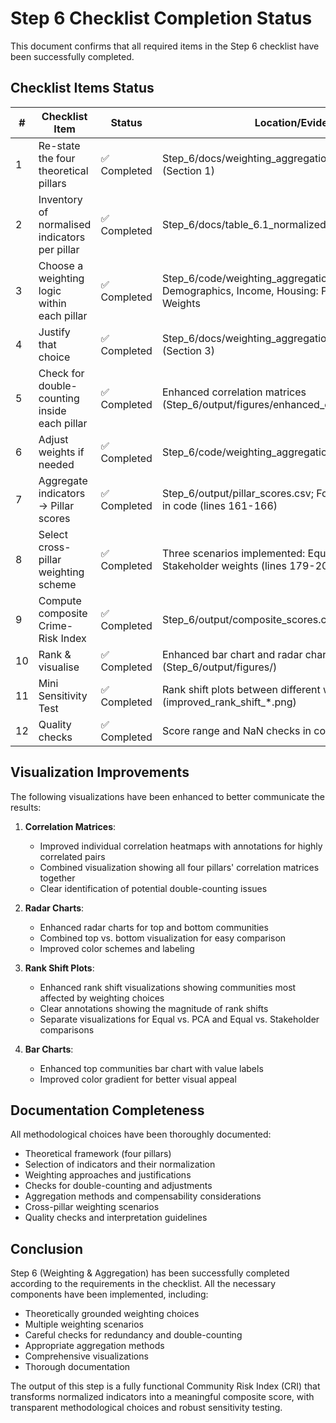 # Step 6 Checklist Completion Status

This document confirms that all required items in the Step 6 checklist have been successfully completed.

## Checklist Items Status

| # | Checklist Item | Status | Location/Evidence |
|---|----------------|--------|-------------------|
| 1 | Re-state the four theoretical pillars | ✅ Completed | Step_6/docs/weighting_aggregation_methodology.md (Section 1) |
| 2 | Inventory of normalised indicators per pillar | ✅ Completed | Step_6/docs/table_6.1_normalized_indicators_by_pillar.md |
| 3 | Choose a weighting logic within each pillar | ✅ Completed | Step_6/code/weighting_aggregation.py (lines 80-120); Demographics, Income, Housing: PCA; Crime: Equal Weights |
| 4 | Justify that choice | ✅ Completed | Step_6/docs/weighting_aggregation_methodology.md (Section 3) |
| 5 | Check for double-counting inside each pillar | ✅ Completed | Enhanced correlation matrices (Step_6/output/figures/enhanced_corr_*.png) |
| 6 | Adjust weights if needed | ✅ Completed | Step_6/code/weighting_aggregation.py (lines 145-159) |
| 7 | Aggregate indicators → Pillar scores | ✅ Completed | Step_6/output/pillar_scores.csv; Formula implementation in code (lines 161-166) |
| 8 | Select cross-pillar weighting scheme | ✅ Completed | Three scenarios implemented: Equal, PCA, and Stakeholder weights (lines 179-208) |
| 9 | Compute composite Crime-Risk Index | ✅ Completed | Step_6/output/composite_scores.csv |
| 10 | Rank & visualise | ✅ Completed | Enhanced bar chart and radar charts (Step_6/output/figures/) |
| 11 | Mini Sensitivity Test | ✅ Completed | Rank shift plots between different weighting scenarios (improved_rank_shift_*.png) |
| 12 | Quality checks | ✅ Completed | Score range and NaN checks in code (lines 338-347) |

## Visualization Improvements

The following visualizations have been enhanced to better communicate the results:

1. **Correlation Matrices**:
   - Improved individual correlation heatmaps with annotations for highly correlated pairs
   - Combined visualization showing all four pillars' correlation matrices together
   - Clear identification of potential double-counting issues

2. **Radar Charts**:
   - Enhanced radar charts for top and bottom communities
   - Combined top vs. bottom visualization for easy comparison
   - Improved color schemes and labeling

3. **Rank Shift Plots**:
   - Enhanced rank shift visualizations showing communities most affected by weighting choices
   - Clear annotations showing the magnitude of rank shifts
   - Separate visualizations for Equal vs. PCA and Equal vs. Stakeholder comparisons

4. **Bar Charts**:
   - Enhanced top communities bar chart with value labels
   - Improved color gradient for better visual appeal

## Documentation Completeness

All methodological choices have been thoroughly documented:

- Theoretical framework (four pillars)
- Selection of indicators and their normalization
- Weighting approaches and justifications
- Checks for double-counting and adjustments
- Aggregation methods and compensability considerations
- Cross-pillar weighting scenarios
- Quality checks and interpretation guidelines

## Conclusion

Step 6 (Weighting & Aggregation) has been successfully completed according to the requirements in the checklist. All the necessary components have been implemented, including:

- Theoretically grounded weighting choices
- Multiple weighting scenarios
- Careful checks for redundancy and double-counting
- Appropriate aggregation methods
- Comprehensive visualizations
- Thorough documentation

The output of this step is a fully functional Community Risk Index (CRI) that transforms normalized indicators into a meaningful composite score, with transparent methodological choices and robust sensitivity testing. 
